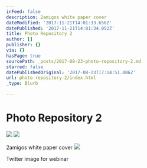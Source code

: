 ```yaml
---
inFeed: false
description: 2amigos white paper cover
dateModified: '2017-11-21T14:01:33.656Z'
datePublished: '2017-11-21T14:01:34.052Z'
title: Photo Repository 2
author: []
publisher: {}
via: {}
hasPage: true
sourcePath: _posts/2017-08-23-photo-repository-2.md
starred: false
datePublishedOriginal: '2017-08-23T17:14:51.086Z'
url: photo-repository-2/index.html
_type: Blurb

---
```

# Photo Repository 2
![](https://the-grid-user-content.s3-us-west-2.amazonaws.com/3fd14fb5-0d33-46cb-b696-31d1debb3934.png)
![](https://imgflo.herokuapp.com/graph/2b2431f8e7ba7b0/4a7b35a0894fa46927433a52142c412c/croprotate.png?cropheight=421&cropwidth=330&degrees=0&input=https%3A%2F%2Fthe-grid-user-content.s3-us-west-2.amazonaws.com%2F30c5dc28-1abc-4d5e-a942-3bb2bfe05231.png&x=0&y=13)

2amigos white paper cover
![](https://the-grid-user-content.s3-us-west-2.amazonaws.com/d4ae7ea3-bb81-4502-9e19-1a5fbc63e39a.png)

Twitter image for webinar